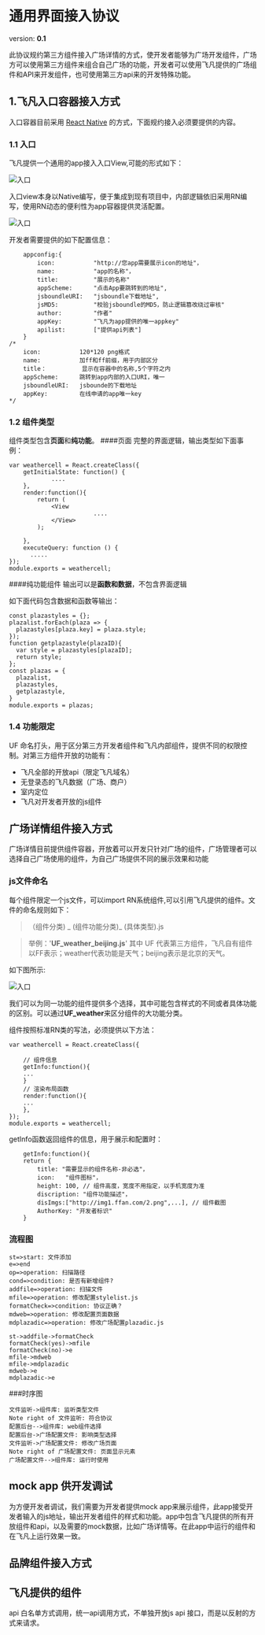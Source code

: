 通用界面接入协议
=============
version: **0.1**

此协议规约第三方组件接入广场详情的方式，使开发者能够为广场开发组件，广场方可以使用第三方组件来组合自己广场的功能，开发者可以使用飞凡提供的广场组件和API来开发组件，也可使用第三方api来的开发特殊功能。
## 1.飞凡入口容器接入方式
入口容器目前采用 [React Native](https://github.com/facebook/react-native) 的方式，下面规约接入必须要提供的内容。
### 1.1 入口
飞凡提供一个通用的app接入入口View,可能的形式如下：

![入口]( http://taontech.github.io/kidsweb/rukou.png )

入口view本身以Native编写，便于集成到现有项目中，内部逻辑依旧采用RN编写，使用RN动态的便利性为app容器提供灵活配置。

![入口]( http://taontech.github.io/kidsweb/appCon.png )


开发者需要提供的如下配置信息：

```
	appconfig:{
		icon:         	"http://您app需要展示icon的地址"，
		name:         	"app的名称"，
		title:        	"展示的名称"
		appScheme:    	"点击App要跳转到的地址",
		jsboundleURI: 	"jsboundle下载地址",
		jsMD5:			"校验jsboundle的MD5，防止逻辑篡改绕过审核"
		author:       	"作者"
		appKey:		   	"飞凡为app提供的唯一appkey"
		apilist:		["提供api列表"]
	}
/*
	icon:         	120*120 png格式
	name:         	加ff和ff前缀，用于内部区分
	title：       	显示在容器中的名称,5个字符之内
	appScheme:    	跳转到app内部的入口URI，唯一
	jsboundleURI:  	jsbounde的下载地址
	appKey:		   	在线申请的app唯一key
*/
```
### 1.2 组件类型
组件类型包含**页面**和**纯功能**。
####页面
完整的界面逻辑，输出类型如下面事例：

```
var weathercell = React.createClass({
    getInitialState: function() {
			....
    },
    render:function(){
        return (
            <View
						....
            </View>
        );

    },
    executeQuery: function () {
      .....
});
module.exports = weathercell;
```
####纯功能组件
输出可以是**函数和数据**，不包含界面逻辑

如下面代码包含数据和函数等输出：

``` 
const plazastyles = {};
plazalist.forEach(plaza => {
  plazastyles[plaza.key] = plaza.style;
});
function getplazastyle(plazaID){
  var style = plazastyles[plazaID];
  return style;
};
const plazas = {
  plazalist,
  plazastyles,
  getplazastyle,
}
module.exports = plazas;
```



### 1.4 功能限定
UF 命名打头，用于区分第三方开发者组件和飞凡内部组件，提供不同的权限控制。对第三方组件开放的功能有：

+ 飞凡全部的开放api（限定飞凡域名）
+ 无登录态的飞凡数据（广场、商户）
+ 室内定位
+ 飞凡对开发者开放的js组件


## 广场详情组件接入方式
广场详情目前提供组件容器，开放着可以开发只针对广场的组件，广场管理者可以选择自己广场使用的组件，为自己广场提供不同的展示效果和功能

### js文件命名
每个组件限定一个js文件，可以import RN系统组件,可以引用飞凡提供的组件。文件的命名规则如下：

>（组件分类) _ (组件功能分类)_ (具体类型).js

> 举例：'**UF_weather_beijing.js**'
> 其中 UF 代表第三方组件，飞凡自有组件以FF表示；weather代表功能是天气；beijing表示是北京的天气。

如下图所示:

![入口]( http://taontech.github.io/kidsweb/typelist.png )

我们可以为同一功能的组件提供多个选择，其中可能包含样式的不同或者具体功能的区别。可以通过**UF_weather**来区分组件的大功能分类。



组件按照标准RN类的写法，必须提供以下方法：

```
var weathercell = React.createClass({

	// 组件信息
    getInfo:function(){
    ...
    }
    // 渲染布局函数
    render:function(){
    ...
    },
});
module.exports = weathercell;
```
getInfo函数返回组件的信息，用于展示和配置时：

```
    getInfo:function(){
    return {
    	title: "需要显示的组件名称-非必选"，
    	icon: 	"组件图标"，
    	height: 100, // 组件高度，宽度不用指定，以手机宽度为准
    	discription: "组件功能描述"，
    	disImgs:["http://img1.ffan.com/2.png",...], // 组件截图
    	AuthorKey: "开发者标识"
    }

```

### 流程图

```flow
st=>start: 文件添加
e=>end
op=>operation: 扫描路径
cond=>condition: 是否有新增组件?
addfile=>operation: 扫描文件
mfile=>operation: 修改配置stylelist.js
formatCheck=>condition: 协议正确？
mdweb=>operation: 修改配置页面数据
mdplazadic=>operation: 修改广场配置plazadic.js

st->addfile->formatCheck
formatCheck(yes)->mfile
formatCheck(no)->e
mfile->mdweb
mfile->mdplazadic
mdweb->e
mdplazadic->e
```

###时序图

```sequence
文件监听->组件库: 监听类型文件
Note right of 文件监听: 符合协议
配置后台-->组件库: web组件选择
配置后台->广场配置文件: 影响类型选择
文件监听->广场配置文件: 修改广场页面
Note right of 广场配置文件: 页面显示元素
广场配置文件-->组件库: 运行时使用
```

## mock app 供开发调试
为方便开发者调试，我们需要为开发者提供mock app来展示组件，此app接受开发者输入的js地址，输出开发者组件的样式和功能。app中包含飞凡提供的所有开放组件和api，以及需要的mock数据，比如广场详情等。在此app中运行的组件和在飞凡上运行效果一致。
## 品牌组件接入方式
## 飞凡提供的组件
api 白名单方式调用，统一api调用方式，不单独开放js api 接口，而是以反射的方式来请求。
